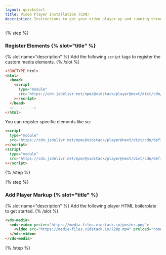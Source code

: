 ```yaml
---
layout: quickstart
title: Video Player Installation (CDN)
description: Instructions to get your video player up and running through a CDN.
---
```


{% step %}

### Register Elements {% slot="title" %}

{% slot name="description" %}
Add the following `script` tags to register the custom media elements.
{% /slot %}

```html {% copyHighlight=true highlight="4-7" %}
<!DOCTYPE html>
<html>
  <head>
    <script
      type="module"
      src="https://cdn.jsdelivr.net/npm/@vidstack/player@next/dist/cdn/bundle.js"
    ></script>
  </head>
  <!-- ... -->
</html>
```

You can register specific elements like so:

```html {% copy=true %}
<script
  type="module"
  src="https://cdn.jsdelivr.net/npm/@vidstack/player@next/dist/cdn/define/vds-media.js"
></script>
<script
  type="module"
  src="https://cdn.jsdelivr.net/npm/@vidstack/player@next/dist/cdn/define/vds-video.js"
></script>
```

{% /step %}

{% step %}

### Add Player Markup {% slot="title" %}

{% slot name="description" %}
Add the following player HTML boilerplate to get started.
{% /slot %}

```html {% copy=true %}
<vds-media>
  <vds-video poster="https://media-files.vidstack.io/poster.png">
    <video src="https://media-files.vidstack.io/720p.mp4" preload="none"></video>
  </vds-video>
</vds-media>
```

{% /step %}
